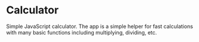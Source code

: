 # Calculator
Simple JavaScript calculator. The app is a simple helper for fast calculations with many basic functions including multiplying, dividing, etc.
